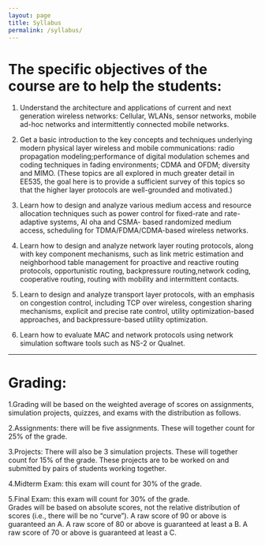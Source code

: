 ```yaml
---
layout: page
title: Syllabus
permalink: /syllabus/
---
```


# The specific objectives of the course are to help the students: 

1. Understand the architecture and applications of current and next generation wireless 
networks: Cellular, WLANs, sensor networks, mobile ad-hoc networks and intermittently 
connected mobile networks. 

2. Get a basic introduction to the key concepts and techniques underlying modern 
physical layer wireless and mobile communications: radio propagation modeling;performance of 
digital modulation schemes and coding techniques in fading environments; CDMA and OFDM; 
diversity and MIMO. (These topics are all explored in much greater detail in EE535, the goal 
here is to provide a sufficient survey of this topics so that the higher layer protocols are well-grounded and motivated.) 

3. Learn how to design and analyze various medium access and resource allocation 
techniques such as power control for fixed-rate and rate-adaptive systems, Al
oha and CSMA-
based randomized medium access, scheduling for TDMA/FDMA/CDMA-based wireless networks.  

4.  Learn how to design and analyze network layer routing protocols, along with key 
component mechanisms, such as link metric estimation and neighborhood table management for
proactive and reactive routing protocols, opportunistic routing, backpressure routing,network 
coding, cooperative routing, routing with mobility and intermittent contacts. 

5. Learn to design and analyze transport layer protocols, with an emphasis on congestion 
control, including TCP over wireless, congestion sharing mechanisms, explicit and precise rate 
control, utility optimization-based approaches, and backpressure-based utility
optimization. 

6. Learn how to evaluate MAC and network protocols using network simulation software 
tools such as NS-2 or Qualnet.  
-------------------------------------------------------------------------------------------
# Grading: 

1.Grading  will  be  based  on  the  weighted  average  of  scores  on  assignments,  simulation  projects, 
quizzes, and exams with the distribution as follows.

2.Assignments: there will be five assignments. These will together count for 25% of the grade.  

3.Projects:  There  will  also  be  3  simulation  projects.  These  will  together  count  for  15%  of  the 
grade. These projects are to be worked on and submitted by pairs of students working together. 

4.Midterm Exam: this exam will count for 30% of the grade. 

5.Final Exam: this exam will count for 30% of the grade.  
Grades will be based on absolute scores, not the relative distribution of scores (i.e., there will be no “curve”). A raw score of 90 or above is guaranteed an A. A raw score of 80 or above is 
guaranteed at least a B. A raw score of 70 or above is guaranteed at least a
C.  